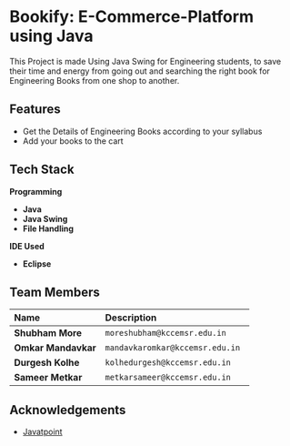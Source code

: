 
# **Bookify:** E-Commerce-Platform using Java 

This Project is made Using Java Swing for Engineering students, to save their time and energy from going out and searching the right book for Engineering Books from one shop to another.



## Features

- Get the Details of Engineering Books according to your syllabus
- Add your books to the cart 



## Tech Stack

**Programming**
- **Java**
- **Java Swing**
- **File Handling**


**IDE Used**
- **Eclipse** 

## Team Members

| Name      | Description                |
| :-------- | :------------------------- |
| **Shubham More** | `moreshubham@kccemsr.edu.in ` |
| **Omkar Mandavkar** | `mandavkaromkar@kccemsr.edu.in ` |
| **Durgesh Kolhe** | `kolhedurgesh@kccemsr.edu.in ` |
| **Sameer Metkar** | `metkarsameer@kccemsr.edu.in ` |


## Acknowledgements

 - [Javatpoint](https://www.javatpoint.com/)


